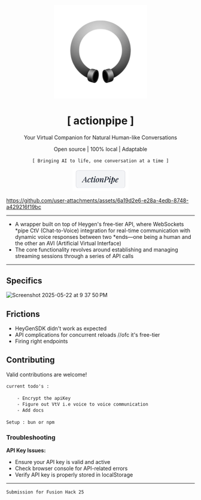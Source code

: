 <p align="center">
  <img src="public/favicon.png" alt="Logo" width="250" height="250"/>
</p>

<p align="center" style="font-family: 'Press Start 2P', monospace;">
   <h1 align="center">[ actionpipe ]</h1>
   <p align="center">Your Virtual Companion for Natural Human-like Conversations</p>
   <p align="center">Open source | 100% local | Adaptable</p>
</p>
<p align="center" style="font-family: monospace;">
   <code>[ Bringing AI to life, one conversation at a time ]</code>
</p>
<p align="center">
  <a href="https://actionpipe.tech">
    <img src="public/readme.png" alt="actionpipe.tech" width="150"/>
  </a>
</p>

https://github.com/user-attachments/assets/6a19d2e6-e28a-4edb-8748-a429216f19bc

---
- A wrapper built on top of Heygen's free-tier API, where WebSockets *pipe CtV (Chat-to-Voice) integration for real-time communication with dynamic voice responses between two *ends—one being a human and the other an AVI (Artificial Virtual Interface)<br> 
- The core functionality revolves around establishing and managing streaming sessions through a series of API calls

---
## Specifics
<img width="1052" alt="Screenshot 2025-05-22 at 9 37 50 PM" src="https://github.com/user-attachments/assets/28182630-04d0-41af-afd9-a756ff921339" />

## Frictions
- HeyGenSDK didn't work as expected
 - API complications for concurrent reloads //ofc it's free-tier
 - Firing right endpoints


## Contributing
Valid contributions are welcome!
```
current todo's :

    - Encrypt the apiKey
    - Figure out VtV i.e voice to voice communication
    - Add docs

Setup : bun or npm
```
### Troubleshooting

 **API Key Issues:**
   - Ensure your API key is valid and active
   - Check browser console for API-related errors
   - Verify API key is properly stored in localStorage

---

```
Submission for Fusion Hack 25 
```
